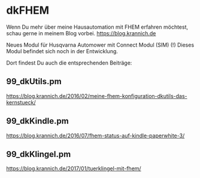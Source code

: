 # dkFHEM

Wenn Du mehr über meine Hausautomation mit FHEM erfahren möchtest, schau gerne in meinem Blog vorbei.
https://blog.krannich.de

Neues Modul für Husqvarna Automower mit Connect Modul (SIM)
(!) Dieses Modul befindet sich noch in der Entwicklung.

Dort findest Du auch die entsprechenden Beiträge:

## 99_dkUtils.pm
https://blog.krannich.de/2016/02/meine-fhem-konfiguration-dkutils-das-kernstueck/


## 99_dkKindle.pm
https://blog.krannich.de/2016/07/fhem-status-auf-kindle-paperwhite-3/

## 99_dkKlingel.pm
https://blog.krannich.de/2017/01/tuerklingel-mit-fhem/

